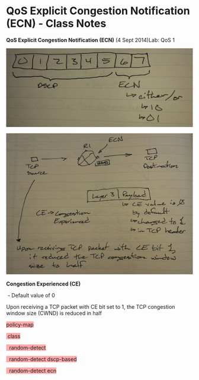 # QoS Explicit Congestion Notification (ECN) - Class Notes

**QoS Explicit Congestion Notification (ECN)** (4 Sept 2014)Lab: QoS 1

![20141015_154633-1.jpeg](image/20141015_154633-1.jpeg)

![20141015_154651-1.jpeg](image/20141015_154651-1.jpeg)

**Congestion Experienced (CE)**

 - Default value of 0

Upon receiving a TCP packet with CE bit set to 1, the TCP congestion window size (CWND) is reduced in half

<span style="background-color: #ffaaaa">policy-map <name></span>

<span style="background-color: #ffaaaa"> class <class></span>

<span style="background-color: #ffaaaa">  random-detect</span>

<span style="background-color: #ffaaaa">  random-detect dscp-based</span>

<span style="background-color: #ffaaaa">  random-detect ecn</span>
